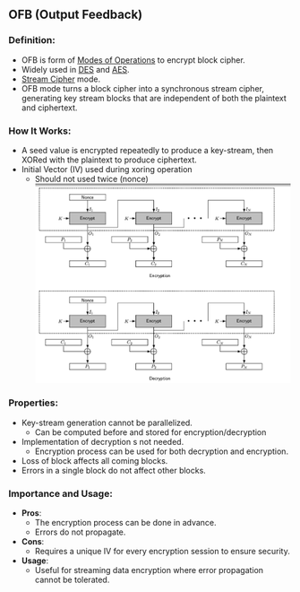 ## OFB (Output Feedback)

### Definition:
 - OFB is form of [Modes of Operations](Modes%20of%20Operations.md) to encrypt block cipher.
- Widely used in [DES](DES.md) and [AES](AES.md).
- [Stream Cipher](Stream%20Cipher.md) mode.
- OFB mode turns a block cipher into a synchronous stream cipher, generating key stream blocks that are independent of both the plaintext and ciphertext.
### How It Works:
- A seed value is encrypted repeatedly to produce a key-stream, then XORed with the plaintext to produce ciphertext.
- Initial Vector (IV) used during xoring operation
	- Should not used twice (nonce)
![](Attachments/OFB.png)
### Properties: 
- Key-stream generation cannot be parallelized.
	- Can be computed before and stored for encryption/decryption
- Implementation of decryption s not needed.
	-  Encryption process can be used for both decryption and encryption.
- Loss of block affects all coming blocks.
- Errors in a single block do not affect other blocks.
### Importance and Usage:
- **Pros**: 
	- The encryption process can be done in advance.
	- Errors do not propagate.
- **Cons**: 
	- Requires a unique IV for every encryption session to ensure security.
- **Usage**: 
	- Useful for streaming data encryption where error propagation cannot be tolerated.